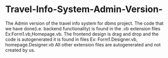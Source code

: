 # Travel-Info-System-Admin-Version-
The Admin version of the travel info system for dbms project. 
The code that we have done(i.e. backend functionality) is found in the .vb extension files 
Ex:Form1.vb,Homepage.vb. 
The frontend design is drag and drop and the code is autogenerated it is found in files
Ex: 	Form1.Designer.vb, 	homepage.Designer.vb
All other extension files are autogenerated and not created by us.


